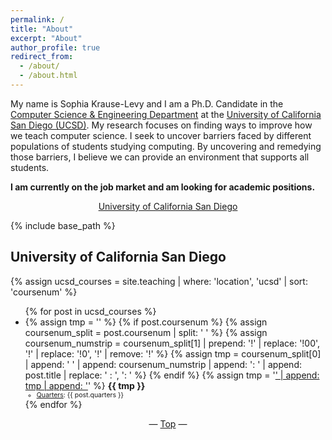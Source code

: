 ```yaml
---
permalink: /
title: "About"
excerpt: "About"
author_profile: true
redirect_from: 
  - /about/
  - /about.html
---
```


My name is Sophia Krause-Levy and I am a Ph.D. Candidate in the <a href="https://cse.ucsd.edu/" target="_blank">Computer Science & Engineering Department</a> at the <a href="https://ucsd.edu/" target="_blank">University of California San Diego (UCSD)</a>. My research focuses on finding ways to improve how we teach computer science. I seek to uncover barriers faced by different populations of students studying computing. By uncovering and remedying those barriers, I believe we can provide an environment that supports all students.

<b>I am currently on the job market and am looking for academic positions.</b>


<!-- <center><a href="#online">Online Courses</a> – -->
<center><a href="#ucsd">University of California San Diego</a></center>

{% include base_path %}

<!-- <h2 id="online">Online Courses</h2>
{% assign online_courses = site.teaching | where: 'location', 'online' | sort: 'startdate' %}
<ul>{% for post in online_courses reversed %}
  <li>
    {% assign tmp = post.title %}
    {% if post.coursenum %}
      {% assign tmp = post.coursenum | append: ': ' | append: tmp %}
    {% endif %}
    {% assign tmp = '<a style="text-decoration:underline" href="' | append: post.courseurl | append: '" target="_blank">' | append: tmp | append: '</a>' %}
    <b>{{ tmp }}</b>
    <ul style="font-size:0.75em">
      {% if post.instructors %}
        <li><u>Instructors</u>: {{ post.instructors }}</li>
      {% endif %}
      <li><u>Duration</u>: {{ post.startdate }} to {{ post.enddate }}</li>
    </ul>
  </li>
{% endfor %}</ul>

<center>— <a href="#top">Top</a> —</center> -->

<h2 id="ucsd">University of California San Diego</h2>
{% assign ucsd_courses = site.teaching | where: 'location', 'ucsd' | sort: 'coursenum' %}
<ul>{% for post in ucsd_courses %}
  <li>
    {% assign tmp = '' %}
    {% if post.coursenum %}
      {% assign coursenum_split = post.coursenum | split: ' ' %}
      {% assign coursenum_numstrip = coursenum_split[1] | prepend: '!' | replace: '!00', '!' | replace: '!0', '!' | remove: '!' %}
      {% assign tmp = coursenum_split[0] | append: ' ' | append: coursenum_numstrip | append: ': ' | append: post.title | replace: ' : ', ': ' %}
    {% endif %}
    {% assign tmp = '<a style="text-decoration:underline" href="' | append: post.courseurl | append: '" target="_blank">' | append: tmp | append: '</a>' %}
    <b>{{ tmp }}</b>
    <ul style="font-size:0.75em">
      <li><u>Quarters</u>: {{ post.quarters }}</li>
    </ul>
  </li>
{% endfor %}</ul>

<center>— <a href="#top">Top</a> —</center>